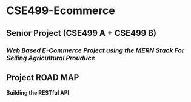 # CSE499-Ecommerce

## Senior Project (CSE499 A + CSE499 B)
### *Web Based E-Commerce Project using the MERN Stack For Selling Agricultural Prouduce*

## Project ROAD MAP
#### Building the RESTful API
